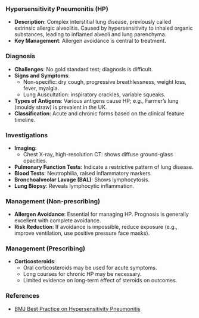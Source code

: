 ### Hypersensitivity Pneumonitis (HP)

- **Description**: Complex interstitial lung disease, previously called extrinsic allergic alveolitis. Caused by hypersensitivity to inhaled organic substances, leading to inflamed alveoli and lung parenchyma.
- **Key Management**: Allergen avoidance is central to treatment.

### Diagnosis

- **Challenges**: No gold standard test; diagnosis is difficult.
- **Signs and Symptoms**:
  - Non-specific: dry cough, progressive breathlessness, weight loss, fever, myalgia.
  - Lung Auscultation: inspiratory crackles, variable squeaks.
- **Types of Antigens**: Various antigens cause HP; e.g., Farmer’s lung (mouldy straw) is prevalent in the UK.
- **Classification**: Acute and chronic forms based on the clinical feature timeline.

### Investigations

- **Imaging**:
  - Chest X-ray, high-resolution CT: shows diffuse ground-glass opacities.
- **Pulmonary Function Tests**: Indicate a restrictive pattern of lung disease.
- **Blood Tests**: Neutrophilia, raised inflammatory markers.
- **Bronchoalveolar Lavage (BAL)**: Shows lymphocytosis.
- **Lung Biopsy**: Reveals lymphocytic inflammation.

### Management (Non-prescribing)

- **Allergen Avoidance**: Essential for managing HP. Prognosis is generally excellent with complete avoidance.
- **Risk Reduction**: If avoidance is impossible, reduce exposure (e.g., improve ventilation, use positive pressure face masks).

### Management (Prescribing)

- **Corticosteroids**: 
  - Oral corticosteroids may be used for acute symptoms.
  - Long courses for chronic HP may be necessary.
  - Limited evidence on long-term effect of steroids on outcomes.

### References

- [BMJ Best Practice on Hypersensitivity Pneumonitis](https://bestpractice.bmj.com/topics/en-gb/647)